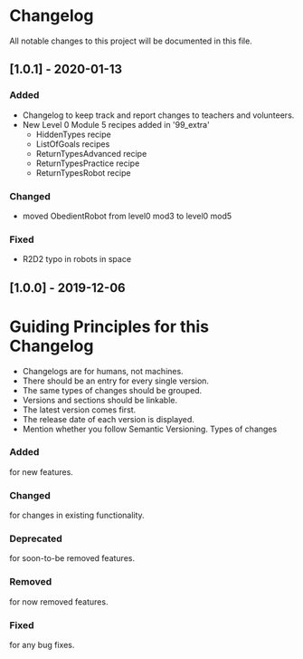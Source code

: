 # Changelog
All notable changes to this project will be documented in this file.

## [1.0.1] - 2020-01-13
### Added 
- Changelog to keep track and report changes to teachers and volunteers.
- New Level 0 Module 5 recipes added in '99_extra'
  - HiddenTypes recipe
  - ListOfGoals recipes
  - ReturnTypesAdvanced recipe 
  - ReturnTypesPractice recipe
  - ReturnTypesRobot recipe

### Changed
- moved ObedientRobot from level0 mod3 to level0 mod5

### Fixed
- R2D2 typo in robots in space

## [1.0.0] - 2019-12-06


[Unreleased]: https://github.com/League-central/java-modules/compare/master...development


# Guiding Principles for this Changelog
- Changelogs are for humans, not machines.
- There should be an entry for every single version.
- The same types of changes should be grouped.
- Versions and sections should be linkable.
- The latest version comes first.
- The release date of each version is displayed.
- Mention whether you follow Semantic Versioning.
Types of changes
### Added 
for new features.
### Changed 
for changes in existing functionality.
### Deprecated 
for soon-to-be removed features.
### Removed
for now removed features.
### Fixed 
for any bug fixes.
